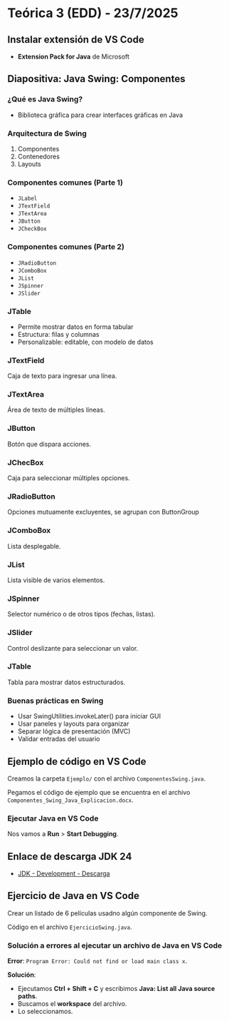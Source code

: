# Teórica 3 (EDD) - 23/7/2025

## Instalar extensión de VS Code

* **Extension Pack for Java** de Microsoft

## **Diapositiva: Java Swing: Componentes**

### ¿Qué es Java Swing?

* Biblioteca gráfica para crear interfaces gráficas en Java

### Arquitectura de Swing

1. Componentes
2. Contenedores
3. Layouts

### Componentes comunes (Parte 1)

* `JLabel`
* `JTextField`
* `JTextArea`
* `JButton`
* `JCheckBox`

### Componentes comunes (Parte 2)

* `JRadioButton`
* `JComboBox`
* `JList`
* `JSpinner`
* `JSlider`

### JTable

* Permite mostrar datos en forma tabular
* Estructura: filas y columnas
* Personalizable: editable, con modelo de datos

### JTextField

Caja de texto para ingresar una línea.

### JTextArea

Área de texto de múltiples líneas.

### JButton

Botón que dispara acciones.

### JChecBox

Caja para seleccionar múltiples opciones.

### JRadioButton

Opciones mutuamente excluyentes, se agrupan con ButtonGroup

### JComboBox

Lista desplegable.

### JList

Lista visible de varios elementos.

### JSpinner

Selector numérico o de otros tipos (fechas, listas).

### JSlider

Control deslizante para seleccionar un valor.

### JTable

Tabla para mostrar datos estructurados.

### Buenas prácticas en Swing

* Usar SwingUtilities.invokeLater() para iniciar GUI
* Usar paneles y layouts para organizar
* Separar lógica de presentación (MVC)
* Validar entradas del usuario

## Ejemplo de código en VS Code

Creamos la carpeta `Ejemplo/` con el archivo `ComponentesSwing.java`.

Pegamos el código de ejemplo que se encuentra en el archivo `Componentes_Swing_Java_Explicacion.docx`.

### Ejecutar Java en VS Code

Nos vamos a **Run** > **Start Debugging**.

## Enlace de descarga JDK 24

* [JDK - Development - Descarga](https://www.oracle.com/java/technologies/downloads/?er=221886#jdk24-windows)

## Ejercicio de Java en VS Code

Crear un listado de 6 películas usadno algún componente de Swing.

Código en el archivo `EjercicioSwing.java`.

### Solución a errores al ejecutar un archivo de Java en VS Code

**Error**: `Program Error: Could not find or load main class x`.

**Solución**:
* Ejecutamos **Ctrl + Shift + C** y escribimos **Java: List all Java source paths**.
* Buscamos el **workspace** del archivo.
* Lo seleccionamos.